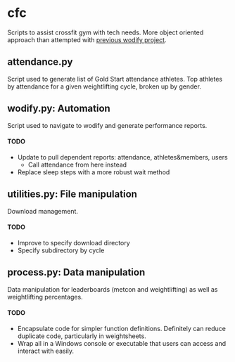 # cfc
Scripts to assist crossfit gym with tech needs. More object oriented approach than attempted with [previous wodify project]( https://github.com/channiemills/Wodify).

## attendance.py

Script used to generate list of Gold Start attendance athletes. 
Top athletes by attendance for a given weightlifting cycle, broken up by gender.

## wodify.py: Automation

Script used to navigate to wodify and generate performance reports.

#### TODO
- Update to pull dependent reports: attendance, athletes&members, users
  - Call attendance from here instead
- Replace sleep steps with a more robust wait method

## utilities.py: File manipulation

Download management.

#### TODO
- Improve to specify download directory
- Specify subdirectory by cycle

## process.py: Data manipulation

 Data manipulation for leaderboards (metcon and weightlifting) as well as weightlifting percentages.

#### TODO
- Encapsulate code for simpler function definitions. Definitely can reduce duplicate code, particularly in weightsheets.
- Wrap all in a Windows console or executable that users can access and interact with easily. 
